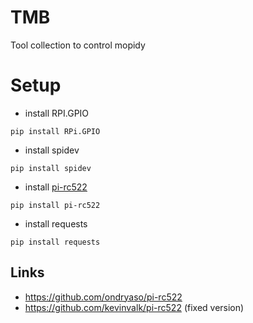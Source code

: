 # TMB
Tool collection to control mopidy

# Setup

* install RPI.GPIO
```
pip install RPi.GPIO
```
* install spidev
```
pip install spidev
```
* install [pi-rc522](https://github.com/ondryaso/pi-rc522)
```
pip install pi-rc522
```

* install requests
```
pip install requests
```

## Links
* https://github.com/ondryaso/pi-rc522
* https://github.com/kevinvalk/pi-rc522 (fixed version)
